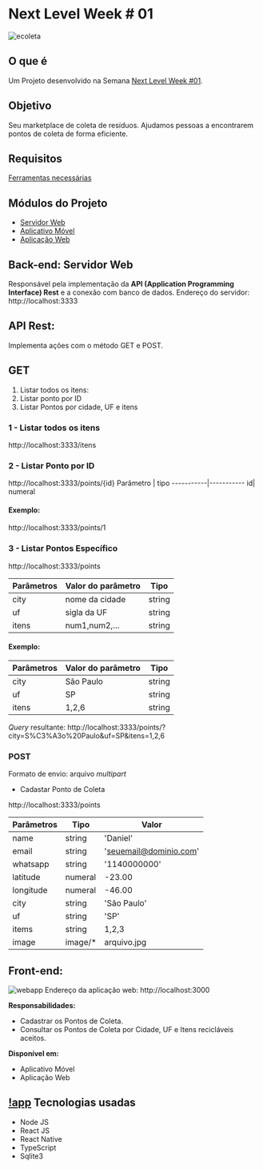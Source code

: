 # Next Level Week # 01
![ecoleta](https://raw.githubusercontent.com/DanielOliveiraSouza/nlw/master/aulas/mobile/src/assets/logo.png)

O que é
---
Um Projeto desenvolvido na Semana [Next Level Week #01](https://nextlevelweek.com).


Objetivo
---
Seu marketplace de coleta de resíduos.
Ajudamos pessoas a encontrarem pontos de coleta de forma eficiente.


Requisitos
---
[Ferramentas necessárias](https://react-native.rocketseat.dev/)


Módulos do Projeto 
---

+	[Servidor Web](https://github.com/DanielOliveiraSouza/nlw/tree/master/aulas/server)
+	[Aplicativo Móvel](https://github.com/DanielOliveiraSouza/nlw/tree/master/aulas/mobile)
+	[Aplicação Web](https://github.com/DanielOliveiraSouza/nlw/tree/master/aulas/web)

Back-end: Servidor Web
---
Responsável pela implementação da **API (Application Programming Interface) Rest** e a conexão com banco de dados.
Endereço do servidor: http://localhost:3333

API Rest:
---
Implementa ações com o método GET e POST.

## GET
1. 	Listar todos os itens:
2.	Listar ponto por ID
3.	Listar Pontos por cidade, UF e itens

### 1 - Listar todos os itens
http://localhost:3333/itens


### 2 - Listar Ponto por ID
http://localhost:3333/points/{id}
Parâmetro | tipo
-----------|-----------
id| numeral

#### Exemplo:
http://localhost:3333/points/1

### 3 - Listar Pontos Específico
http://localhost:3333/points

Parâmetros | Valor do parâmetro | Tipo
-----------|-----------|-----------
city  | nome da cidade | string
uf    | sigla da UF | string
itens|  num1,num2,... | string

#### Exemplo:

Parâmetros | Valor do parâmetro | Tipo
-----------| -----------|-----------
city  | São Paulo | string
uf    | SP | string
itens|  1,2,6 | string

*Query* resultante: http://localhost:3333/points/?city=S%C3%A3o%20Paulo&uf=SP&itens=1,2,6

### POST
Formato de envio: arquivo *multipart*
+	Cadastar Ponto de Coleta

http://localhost:3333/points

Parâmetros | Tipo| Valor
-----------|-----------|-----------
name  		| string  | 'Daniel'
email 		| string  | 'seuemail@dominio.com'
whatsapp	| string  | '1140000000'
latitude	| numeral | -23.00
longitude	| numeral | -46.00
city		| string  | 'São Paulo'
uf 			| string  | 'SP'
items		| string  | 1,2,3
image		| image/*   | arquivo.jpg




Front-end:
---

![webapp](https://raw.githubusercontent.com/DanielOliveiraSouza/nlw/master/screenshots/captura_01_app_web.png)
Endereço da aplicação web: http://localhost:3000

**Responsabilidades:**
+	Cadastrar os Pontos de Coleta.
+	Consultar os Pontos de Coleta por Cidade, UF e Itens recicláveis aceitos.

**Disponível em:**
+	Aplicativo Móvel
+	Aplicação Web

[!app](https://raw.githubusercontent.com/DanielOliveiraSouza/nlw/master/screenshots/captura_02_app.png)
Tecnologias usadas
---
+	Node JS
+	React JS
+	React Native
+	TypeScript
+	Sqlite3

